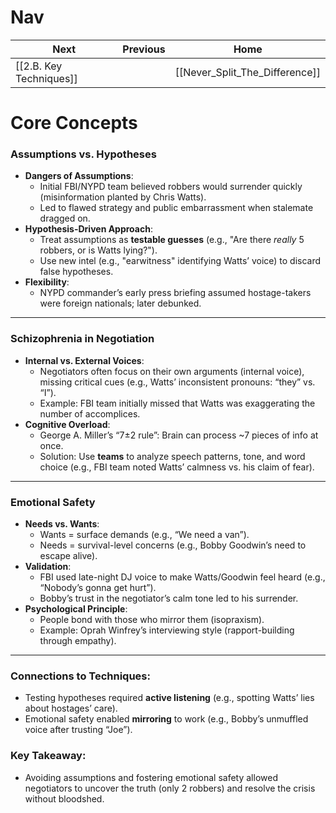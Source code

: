 # Nav 

| Next                                | Previous | Home                           |
| ----------------------------------- | -------- | ------------------------------ |
| [[2.B. Key Techniques]] |          | [[Never_Split_The_Difference]] |
# Core Concepts

### **Assumptions vs. Hypotheses**

- **Dangers of Assumptions**:
    - Initial FBI/NYPD team believed robbers would surrender quickly (misinformation planted by Chris Watts).
    - Led to flawed strategy and public embarrassment when stalemate dragged on.
- **Hypothesis-Driven Approach**:
    - Treat assumptions as **testable guesses** (e.g., "Are there _really_ 5 robbers, or is Watts lying?").
    - Use new intel (e.g., "earwitness" identifying Watts’ voice) to discard false hypotheses.
- **Flexibility**:
    - NYPD commander’s early press briefing assumed hostage-takers were foreign nationals; later debunked.

---

### **Schizophrenia in Negotiation**

- **Internal vs. External Voices**:
    - Negotiators often focus on their own arguments (internal voice), missing critical cues (e.g., Watts’ inconsistent pronouns: “they” vs. “I”).
    - Example: FBI team initially missed that Watts was exaggerating the number of accomplices.
- **Cognitive Overload**:
    - George A. Miller’s “7±2 rule”: Brain can process ~7 pieces of info at once.
    - Solution: Use **teams** to analyze speech patterns, tone, and word choice (e.g., FBI team noted Watts’ calmness vs. his claim of fear).

---

### **Emotional Safety**

- **Needs vs. Wants**:
    - Wants = surface demands (e.g., “We need a van”).
    - Needs = survival-level concerns (e.g., Bobby Goodwin’s need to escape alive).
- **Validation**:
    - FBI used late-night DJ voice to make Watts/Goodwin feel heard (e.g., “Nobody’s gonna get hurt”).
    - Bobby’s trust in the negotiator’s calm tone led to his surrender.
- **Psychological Principle**:
    - People bond with those who mirror them (isopraxism).
    - Example: Oprah Winfrey’s interviewing style (rapport-building through empathy).

---

### **Connections to Techniques**:

- Testing hypotheses required **active listening** (e.g., spotting Watts’ lies about hostages’ care).
- Emotional safety enabled **mirroring** to work (e.g., Bobby’s unmuffled voice after trusting “Joe”).

### **Key Takeaway**:  
- Avoiding assumptions and fostering emotional safety allowed negotiators to uncover the truth (only 2 robbers) and resolve the crisis without bloodshed.